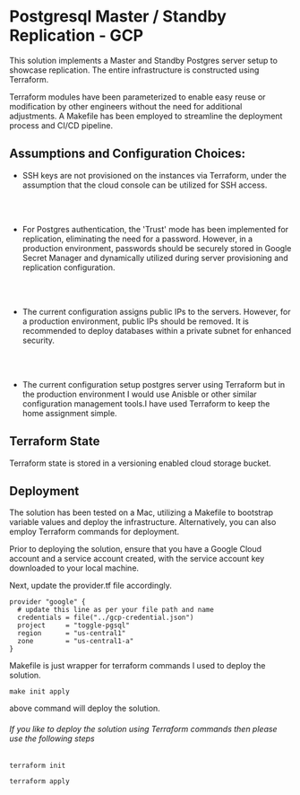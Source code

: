 # Postgresql Master / Standby Replication - GCP

This solution implements a Master and Standby Postgres server setup to showcase replication. The entire infrastructure is constructed using Terraform.

Terraform modules have been parameterized to enable easy reuse or modification by other engineers without the need for additional adjustments. A Makefile has been employed to streamline the deployment process and CI/CD pipeline.


## Assumptions and Configuration Choices:

- SSH keys are not provisioned on the instances via Terraform, under the assumption that the cloud console can be utilized for SSH access.

<br></br>
- For Postgres authentication, the 'Trust' mode has been implemented for replication, eliminating the need for a password. However, in a production environment, passwords should be securely stored in Google Secret Manager and dynamically utilized during server provisioning and replication configuration.

<br></br>
- The current configuration assigns public IPs to the servers. However, for a production environment, public IPs should be removed. It is recommended to deploy databases within a private subnet for enhanced security.

<br></br>
- The current configuration setup postgres server using Terraform but in the production environment I would use Anisble or other similar configuration management tools.I have used Terraform to keep the home assignment simple.

## Terraform State

Terraform state is stored in a versioning enabled cloud storage bucket.

## Deployment

The solution has been tested on a Mac, utilizing a Makefile to bootstrap variable values and deploy the infrastructure. Alternatively, you can also employ Terraform commands for deployment.

Prior to deploying the solution, ensure that you have a Google Cloud account and a service account created, with the service account key downloaded to your local machine.

Next, update the provider.tf file accordingly.

```
provider "google" {
  # update this line as per your file path and name
  credentials = file("../gcp-credential.json") 
  project     = "toggle-pgsql"
  region      = "us-central1"
  zone        = "us-central1-a"
}
```

Makefile is just wrapper for terraform commands I used to deploy the solution.

```
make init apply
```

above command will deploy the solution.

###### If you like to deploy the solution using Terraform commands then please use the following steps

```
terraform init

terraform apply
```
